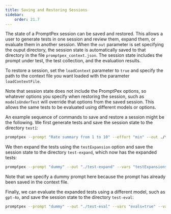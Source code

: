 ```yaml
---
title: Saving and Restoring Sessions
sidebar:
    order: 21.7
---
```


The state of a PromptPex session can be saved and restored. This allows a user to generate tests in one session and review them, expand them, or evaluate them in another session.  When the `out` parameter is set specifying the ouput directory, the session state is automatically saved to that directory in the file `promptpex_context.json`. The session state includes the prompt under test, the test collection, and the evaluation results.

To restore a session, set the `loadContext` parameter to `true` and specify the path to the context file you want loaded with the parameter `loadContextFile`.

Note that session state does not include the PromptPex options, so whatever options you specify when restoring the session, such as `modelsUnderTest` will override that options from the saved session.  This allows the same tests to be evaluated using different models or options.

An example sequence of commands to save and restore a session might be the following.  We first generate tests and save the session state to the directory `test1`:

```bash wrap
promptpex --prompt "Rate summary from 1 to 10" --effort "min" --out ./test1
```
We then expand the tests using the `testExpansion` option and save the session state to the directory `test-expand`, which now has the expanded tests:
```bash wrap
promptpex --prompt "dummy" --out "./test-expand" --vars "testExpansions=1" --vars "evals=false"  --vars "loadContext=true" --vars "loadContextFile=evals/test1/promptpex_context.json"
```

Note that we specify a dummy prompt here because the prompt has already been saved in the context file.

Finally, we can evaluate the expanded tests using a different model, such as `gpt-4o`, and save the session state to the directory `test-eval`:
```bash wrap
promptpex --prompt "dummy" --out "./test-eval" --vars "evals=true" --vars "out=test-eval" --vars "loadContext=true" --vars "loadContextFile=evals/test-expand/promptpex_context.json" --modelsUnderTest "gpt-4o"
```